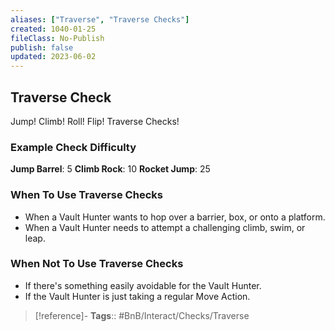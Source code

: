 ```yaml
---
aliases: ["Traverse", "Traverse Checks"]
created: 1040-01-25
fileClass: No-Publish
publish: false
updated: 2023-06-02
---
```


## Traverse Check

Jump! Climb! Roll! Flip! Traverse Checks!

### Example Check Difficulty

**Jump Barrel**: 5
**Climb Rock**: 10
**Rocket Jump**: 25

### When To Use Traverse Checks

- When a Vault Hunter wants to hop over a barrier, box, or onto a platform.
- When a Vault Hunter needs to attempt a challenging climb, swim, or leap.

### When Not To Use Traverse Checks

- If there's something easily avoidable for the Vault Hunter. 
- If the Vault Hunter is just taking a regular Move Action.

> [!reference]- 
> **Tags**:: #BnB/Interact/Checks/Traverse
